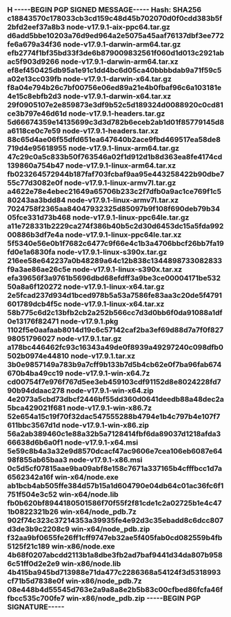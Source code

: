 ### H -----BEGIN PGP SIGNED MESSAGE----- Hash: SHA256 c18843570c178033cb3cd159c48d45b702070d0f0cdd383b5f2bfd2eef37a8b3 node-v17.9.1-aix-ppc64.tar.gz d6add5bbe10203a76d9ed964a2e5075a45aaf76137dbf3ee772fe6a679a34f36 node-v17.9.1-darwin-arm64.tar.gz efb2774f1bf35bd33f3de6b879009832561f060d1d013c2921abac5f903d9266 node-v17.9.1-darwin-arm64.tar.xz ef8ef450425db95a1e91c1dd4bc6d05ca40bbbbdab9a71f59c5a02e13cc039fb node-v17.9.1-darwin-x64.tar.gz f8a04e794b26c7bf00756e06ed89a21e4b0fbaf96c6a103181e4e15c8ebfb2d3 node-v17.9.1-darwin-x64.tar.xz 29f0905107e2e859873e3df9b52c5d189324d0088920c0cd81ce3b797e46d61d node-v17.9.1-headers.tar.gz 5d66674359e14135699c3d3d782b6eceb2ab1d01f85779145d8a6118ce0c7e59 node-v17.9.1-headers.tar.xz 88c65d4ae06f55dfd651ea647640b2ace9fbd469517ea58de8719d4e95618955 node-v17.9.1-linux-arm64.tar.gz 47c29c0a5c833b50f763546a02f1d912d1b8d363ea8fe4174cd139860a754b47 node-v17.9.1-linux-arm64.tar.xz fb023264572944b187faf703fcbaf9aa95e443258422b90dbe755c77d3082e0f node-v17.9.1-linux-armv7l.tar.gz a4622e78e4ebec21649a65706b233c2f7dfb0a9ac1ce769f1c580243aa3bdd84 node-v17.9.1-linux-armv7l.tar.xz 7024758f2365aa84047932325d85097b9f108f690deb79b3405fce331d73b468 node-v17.9.1-linux-ppc64le.tar.gz a11e728331b2229ca274f386b40b5c2d30d6453dc15a5fda99200886b3df7e4a node-v17.9.1-linux-ppc64le.tar.xz 5f5340e56e0b1f7682c6477c9f66e4c1b3a4706bbcf26bb7fa19fd0e1a6830fa node-v17.9.1-linux-s390x.tar.gz 216ee58e642237a0b48289a64c12b838c1344898733082833f9a3ae86ae26c5e node-v17.9.1-linux-s390x.tar.xz efa39656f3a9761b5696dbd68efdff3a9be3ce00004171be53250a8a6f120272 node-v17.9.1-linux-x64.tar.gz 2e5fcad237d934d1bced978b5a53a7586fe83aa3c20de5f4791601789dcb4f5c node-v17.9.1-linux-x64.tar.xz 58b775c6d2c13bfb2cb2a252b566cc7d3d0bb6f0da91088a1df0e13176f82471 node-v17.9.1.pkg 1102f5e0aafaab8014d19c6c57142caf2ba3ef69d88d7a7f0f82798051796027 node-v17.9.1.tar.gz a178bc446462fc93c16343a49de0f8939a49297240c098dfb0502b0974e44810 node-v17.9.1.tar.xz 3b0e9857149a783b9a7cff9b133b7d5b4cb62e0f7ba96fab674670b4ba49cc19 node-v17.9.1-win-x64.7z cd00754f7e976f767d5ee3eb459103cdf91152d8e8024228fd790b94ddaac278 node-v17.9.1-win-x64.zip 4e2073a5cbd73dbcf2446bf55dd360d0641deedb88a48dec2a5bca429021f681 node-v17.9.1-win-x86.7z 52e654a15c19f70f32dac547555288b4794e1b4c797b4e107f7611bbc3567d1d node-v17.9.1-win-x86.zip 56a2ab389460c1e88a32b5a7128414fbf6da89037d1218afda366638d6b6a0f1 node-v17.9.1-x64.msi 5e59c8b4a3a32e9d8570dcacf47ac9606e7cea106eb6087e6498f855ab65baa3 node-v17.9.1-x86.msi 0c5d5cf07815aae9ba09abf8e158c7671a337165b4cfffbcc1d7a6562342a16f win-x64/node.exe ab1bcb4ab505ffe384d57b15a1d604790e04db64c01ac36fc6f1751f504e3c52 win-x64/node.lib fb0b620bf8944180501586f70f55f2f81cde1c2a02725b1e4c471b0822321b26 win-x64/node_pdb.7z 902f74c323c37214353a39935fe4e92d3c35ebadd8c6dcc807d3de3b9c2208c9 win-x64/node_pdb.zip f32aa9bf0655fe26ff1cff9747eb32ae5f405fab0cd082559b4fb5125f21c189 win-x86/node.exe 4b68f0207abcdd2113b1a8dbe3fb2ad7baf9441d34da807b9586c51ff0d2e2e9 win-x86/node.lib 4b415ba945bd713988e71da477c2286368a54124f3d5318993cf71b5d7838e0f win-x86/node_pdb.7z 08e448b4d55545d763e2a9a8a8e2b5b83c00cfbed86fcfa46ffbcc535c700fe7 win-x86/node_pdb.zip -----BEGIN PGP SIGNATURE-----
